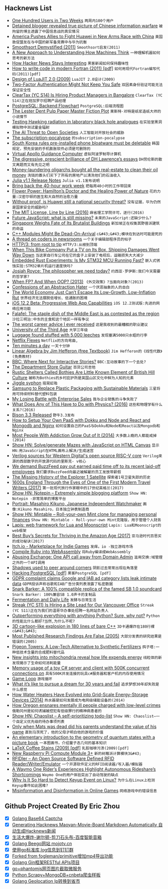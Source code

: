 ## Hacknews List


- [One Hundred Users in Two Weeks](https://joecmarshall.com/posts/one-hundred-users-in-two-weeks/)  `两周内100个用户`
- [Detained blogger revealed true picture of Chinese information warfare](https://www.smh.com.au/world/asia/detained-blogger-revealed-true-picture-of-chinese-information-warfare-20190125-p50tmq.html)  `被拘留的博主透露了中国信息战的真实情况`
- [America Pushes Allies to Fight Huawei in New Arms Race with China](https://www.nytimes.com/2019/01/26/us/politics/huawei-china-us-5g-technology.html)  `美国敦促盟友在与中国的新军备竞赛中与华为抗衡`
- [Smoothsort Demystified (2011)](http://www.keithschwarz.com/smoothsort/)  `Smoothsort启发(2011)`
- [A New Approach to Understanding How Machines Think](https://www.quantamagazine.org/been-kim-is-building-a-translator-for-artificial-intelligence-20190110/)  `一种理解机器如何思考的新方法`
- [How Hacker News Stays Interesting](https://jameshfisher.com/2019/01/26/how-hacker-news-stays-interesting.html)  `黑客新闻如何保持趣味性`
- [How to write code in modern Fortran (2011) [pdf]](https://www.tacc.utexas.edu/documents/13601/162125/fortran_class.pdf)  `如何用现代Fortran编写代码(2011)[pdf]`
- [Design of LuaJIT 2.0 (2009)](http://lua-users.org/lists/lua-l/2009-11/msg00089.html)  `LuaJIT 2.0设计(2009)`
- [Two-Factor Authentication Might Not Keep You Safe](https://www.nytimes.com/2019/01/27/opinion/2fa-cyberattacks-security.html)  `双因素身份验证可能无法保证安全性`
- [ClearTax (YC S14) Is Hiring Product Managers in Bangalore](item?id=19015465)  `ClearTax (YC S14)正在班加罗尔招聘产品经理`
- [PostgreSQL: Backend Flowchart](https://www.postgresql.org/developer/backend/)  `PostgreSQL:后端流程图`
- [The Lester Dent Pulp Paper Master Fiction Plot](https://www.paper-dragon.com/1939/dent.html)  `莱斯特·邓特是纸浆造纸大师的小说情节`
- [Testing Hawking radiation in laboratory black hole analogues](https://phys.org/news/2019-01-hawking-laboratory-black-hole-analogues.html)  `在实验室黑洞模拟物中测试霍金辐射`
- [The AI Threat to Open Societies](https://www.georgesoros.com/2019/01/24/remarks-delivered-at-the-world-economic-forum-2/)  `人工智能对开放社会的威胁`
- [The subscription-pocalypse](http://www.niemanlab.org/2018/12/the-subscription-pocalypse-is-about-to-hit/)  `的subscription-pocalypse`
- [South Korea rules pre-installed phone bloatware must be deletable](https://www.zdnet.com/article/south-korea-rules-pre-installed-phone-bloatware-must-be-deletable/)  `韩国规定，预先安装的手机膨胀软件必须是可删除的`
- [Virtual Apollo Guidance Computer](https://github.com/virtualagc/virtualagc)  `虚拟阿波罗制导计算机`
- [The digressive, prescient brilliance of DH Lawrence’s essays](https://www.newstatesman.com/culture/books/2019/01/our-perpetual-contemporary-digressive-prescient-brilliance-dh-lawrence-s)  `DH劳伦斯的散文离题而又有先见之明`
- [Money-laundering oligarchs bought all the real-estate to clean their oil money](https://boingboing.net/2019/01/27/cz-edwards.html)  `洗钱的寡头们买下了所有的房地产以清洗他们的石油收入`
- [Julia v1.1 Release Notes](https://github.com/JuliaLang/julia/blob/v1.1.0/NEWS.md)  `Julia v1.1发布说明`
- [Bring back the 40-hour work week](https://www.salon.com/2012/03/14/bring_back_the_40_hour_work_week/)  `把每周40小时的工作带回来`
- [Flower Power: Hamilton’s Doctor and the Healing Power of Nature](https://publicdomainreview.org/2019/01/24/flower-power-hamiltons-doctor-and-the-healing-power-of-nature/)  `花的力量:汉密尔顿的医生和大自然的治愈力量`
- [Without proof, is Huawei still a national security threat?](https://techcrunch.com/2019/01/26/is-huawei-a-national-security-threat/)  `没有证据，华为仍然是国家安全的威胁吗?`
- [The MIT License, Line by Line (2016)](https://writing.kemitchell.com/2016/09/21/MIT-License-Line-by-Line.html)  `麻省理工学院许可，逐行(2016)`
- [Future JavaScript: what is still missing?](http://2ality.com/2019/01/future-js.html)  `未来的JavaScript:还缺少什么?`
- [Singapore Weighs Fate of Its Brutalist Buildings](https://www.nytimes.com/2019/01/27/world/asia/singapore-brutalist-buildings.html)  `新加坡正在权衡其野兽派建筑的命运`
- [C&#43;&#43; Modules Might Be Dead-On-Arrival](https://vector-of-bool.github.io/2019/01/27/modules-doa.html)  `c&#43;&#43;模块在到达时可能是死的`
- [A thread on coders in newsrooms](https://threader.app/thread/1089507217588609029)  `一个关于编辑部程序员的帖子`
- [HTTP/3: from root to tip](https://blog.cloudflare.com/http-3-from-root-to-tip/)  `HTTP/3:从根到顶端`
- [When This Bike Company Put a TV on Its Box, Shipping Damages Went Way Down](https://www.bicycling.com/news/a20027122/vanmoof-tv-on-box-damaged-bikes/)  `当这家自行车公司在它的盒子上安装了电视后，运输损失大大减少`
- [Embedded Rust Experiments: Is My STM32 MCU Running Fast?](https://nercury.github.io/rust/embedded/experiments/2019/01/27/rust-embedded-02-measuring-the-clock.html)  `嵌入式锈蚀实验:STM32单片机运行速度快吗?`
- [Josiah Royce:  The philosopher we need today?](https://www.nytimes.com/2019/01/24/opinion/josiah-royce-loyalty.html)  `约西亚·罗伊斯:我们今天需要的哲学家?`
- [When FP? And When OOP? (2013)](http://raganwald.com/2013/04/08/functional-vs-OOP.html)  `《外交政策》?当面向对象?(2013)`
- [Confessions of an Abstraction Hater](http://250bpm.com/blog:144)  `一个厌恶抽象的人的自白`
- [The World Economy Just Can’t Escape Its Low-Growth, Low-Inflation Rut](https://www.nytimes.com/2019/01/27/upshot/world-economy-low-growth-low-interest-deflation.html)  `世界经济无法摆脱低增长、低通胀的困境`
- [iOS 12.2 Beta: Progressive Web App Capabilities](https://twitter.com/mhartington/status/1089292031548145666)  `iOS 12.2测试版:先进的网络应用功能`
- [Falafel: The staple dish of the Middle East is as contested as the region](https://www.historytoday.com/alexander-lee/falafel)  `沙拉三明治:中东的主食和这个地区一样有争议`
- [The worst career advice I ever received](https://hackernoon.com/the-worst-career-advice-i-ever-received-54aaf2a50c93)  `这是我收到的最糟糕的职业建议`
- [University of the Third Age](https://en.wikipedia.org/wiki/University_of_the_Third_Age)  `大学三年级`
- [Luggage found stuffed with 5,000 leeches](https://www.nationalgeographic.com/animals/2019/01/airport-luggage-stuffed-with-leeches/)  `发现塞满5000只水蛭的行李`
- [Netflix Flexes](https://stratechery.com/2019/netflix-flexes/)  `Netflix的方向弯曲,`
- [Ten minutes a day](https://medium.com/@alexallain/ten-minutes-a-day-e2fa1084f924)  `一天十分钟`
- [Linear Algebra by Jim Hefferon (free Textbook)](http://joshua.smcvt.edu/linearalgebra/)  `Jim Hefferon的《线性代数》(免费教材)`
- [BBC: Where Next for Interactive Stories?](https://www.bbc.co.uk/rd/blog/2019-01-interactive-drama-stories-branching-narrative)  `BBC:互动故事的下一个去处?`
- [The Department Store Guitar](https://tedium.co/2019/01/24/department-store-guitar-history/)  `百货公司吉他`
- [Rustic Shelters Called Bothies Are Little Known Element of British Hill Culture](https://www.nytimes.com/2019/01/21/travel/in-search-of-britains-bothies.html)  `被称为Bothies的乡村庇护所是英国山区文化中鲜为人知的元素`
- [Jiggle syphon](https://en.wikipedia.org/wiki/Jiggle_syphon)  `摇晃虹吸`
- [Samsung to Replace Plastic Packaging with Sustainable Materials](https://news.samsung.com/global/samsung-electronics-to-replace-plastic-packaging-with-sustainable-materials)  `三星将用可持续材料替代塑料包装`
- [My Losing Battle with Enterprise Sales](https://lukekanies.com/my-losing-battle-with-enterprise-sales/)  `我与企业销售的斗争失败了`
- [What Does Any of This Have to Do with Physics? (2016)](http://nautil.us/issue/43/heroes/what-does-any-of-this-have-to-do-with-physics)  `这些和物理学有什么关系?(2016)`
- [Bison 3.3 Released](https://lwn.net/Articles/777594/)  `野牛3.3发布`
- [How to Setup Your Own PaaS with Dokku and Node and React and Mongodb and Nginx](http://www.albertgao.xyz/2019/01/28/how-to-setup-your-own-paas-with-dokku-node-react-mongodb-nginx/)  `如何设置自己的PaaS与Dokku和Node和React以及Mongodb和Nginx`
- [Most People With Addiction Grow Out of It (2014)](https://psmag.com/social-justice/people-addiction-simply-grow-widely-denied-91605)  `大多数上瘾的人都能戒掉(2014)`
- [Show HN: Solve/generate Mazes with JavaScript on HTML Canvas](https://github.com/dmaydan/Maze_Solver_Generator)  `显示HN:用JavaScript在HTML画布上解决/生成迷宫`
- [Verilog sources for Western Digital&#39;s open source RISC-V core](https://github.com/westerndigitalcorporation/swerv_eh1)  `Verilog来源的西部数字的开放源代码的里斯克- v核心`
- [We demand BuzzFeed pay out earned paid time off to its recent laid-off employees](https://medium.com/@BuzzFeedNewsStaffCouncil/letter-to-buzzfeed-pto-layoffs-f79d9c857a21)  `我们要求BuzzFeed向最近被解雇的员工发放带薪假`
- [The Missing History of the Explorer 1 Satellite](https://airandspace.si.edu/stories/editorial/missing-history-explorer-1-satellite)  `探索者1号卫星失踪的历史`
- [1600s England Through the Eyes of One of the First Modern Travel Writers (2017)](https://www.smithsonianmag.com/smart-news/see-1600s-england-through-eyes-one-first-travel-writers-180963536/)  `第一批现代旅行作家眼中的17世纪英格兰(2017)`
- [Show HN: Notepin – Extremely simple blogging platform](https://notepin.co/blog/)  `Show HN: Notepin -非常简单的博客平台`
- [Portrait: Masahiro Kikuno, Japanese Independent Watchmaker](http://watchesbysjx.com/2017/05/portrait-masahiro-kikuno-japanese-watchmaker.html)  `画像:Kikuno Masahiro，日本独立钟表制造商`
- [Show HN: Mintable – Roll-your-own Mint clone for managing personal finances](https://github.com/kevinschaich/mintable)  `Show HN: Mintable - Roll-your-own Mint克隆版，用于管理个人财务`
- [Lapis: web framework for Lua and Moonscript](http://leafo.net/lapis/)  `Lapis: Lua和Moonscript的web框架`
- [Best Buy’s Secrets for Thriving in the Amazon Age (2017)](https://www.nytimes.com/2017/09/18/business/best-buy-amazon.html)  `亚马逊时代百思买的成功秘诀(2017)`
- [Itch.io - Marketplace for Indie Games](https://itch.io/)  `发痒。io -独立游戏市场`
- [Compile Ruby into WebAssembly](https://github.com/jasoncharnes/run.rb)  `将Ruby编译成WebAssembly`
- [Abusing Exchange: One API call away from Domain Admin](https://dirkjanm.io/abusing-exchange-one-api-call-away-from-domain-admin/)  `滥用交换:域管理之外的一个API调用`
- [Shadows used to peer around corners](https://www.nature.com/articles/d41586-019-00174-1)  `阴影过去常常出现在角落里`
- [Hacking PostgreSQL [pdf]](https://www.postgresql.eu/events/pgconfeu2018/sessions/session/2058/slides/96/hackingpg-present.pdf)  `黑客PostgreSQL [pdf]`
- [GDPR complaint claims Google and IAB ad category lists leak intimate data](https://techcrunch.com/2019/01/27/google-and-iab-ad-category-lists-show-massive-leakage-of-highly-intimate-data-gdpr-complaint-claims/)  `GDPR投诉声称谷歌和IAB广告分类列表泄露了私密数据`
- [Snark Barker: A 100% compatible replica of the famed SB 1.0 soundcard](https://github.com/schlae/snark-barker)  `Snark Barker: 100%兼容SB 1.0声卡的复制品`
- [Fermentation and Daily Life](https://www.notechmagazine.com/2018/07/fermentation-and-daily-life.html)  `发酵与日常生活`
- [Streak (YC S11) Is Hiring a Site Lead for Our Vancouver Office](https://www.streak.com/careers/vancouver-site-lead)  `Streak (YC S11)正在为我们的温哥华办事处招聘一名网站负责人`
- [Outperforming everything with anything Python? Sure, why not?](https://wordsandbuttons.online/outperforming_everything_with_anything.html)  `Python的性能比什么都好?当然,为什么不呢?`
- [3D cartoon-like explosion in 180 lines of bare C&#43;&#43;](https://github.com/ssloy/tinykaboom/wiki)  `3D卡通爆炸在180行裸c&#43;&#43;`
- [Most Published Research Findings Are False (2005)](https://www.ncbi.nlm.nih.gov/pmc/articles/PMC1182327/)  `大部分发表的研究结果是错误的(2005)`
- [Pigeon Towers: A Low-Tech Alternative to Synthetic Fertilizers](https://www.notechmagazine.com/2016/10/pigeon-towers-a-low-tech-alternative-to-synthetic-fertilizers.html)  `鸽子塔:一种低技术含量的合成肥料替代品`
- [New insights into mitochondria reveal how life expends energy](http://aging.nautil.us/feature/173/yes-life-in-the-fast-lane-kills-you)  `线粒体的新发现揭示了生命如何消耗能量`
- [Memory usage of a toy C# server and client with 500K concurrent connections on](https://github.com/kjpgit/techdemo/blob/master/dotnet_client_server/README.md)  `具有500K并发连接的玩具c#服务器和客户机的内存使用情况`
- [Game Loop](http://gameprogrammingpatterns.com/game-loop.html)  `游戏循环`
- [What it’s like to pursue a dream for 30 years and fail](https://thehustle.co/bionic-boot/)  `追求梦想30年却失败是什么感觉`
- [How Water Heaters Have Evolved into Grid-Scale Energy-Storage Devices (2014)](https://www.esource.com/ES-WP-18/GIWHs)  `热水器是如何发展成为电网级储能设备的(2014)`
- [How Oregon ensnares mentally ill people charged with low-level crimes](https://www.oregonlive.com/expo/news/g66l-2019/01/a646cacb3c6955/costly-ineffective-cruel-how-oregon-ensnares-mentally-ill-people-charged-with-lowlevel-crimes.html)  `俄勒冈州是如何诱捕被控犯有低级罪行的精神病患者的`
- [Show HN: Chaoslist – A self-prioritizing todo-list](https://chaoslist.io/)  `Show HN: Chaoslist—一个自定义优先级的待办事项列表`
- [Only when Mats was dead did his parents understand the value of his game](https://translate.google.com/translate?sl=no&amp;tl=en&amp;u=https%3A%2F%2Fwww.nrk.no%2Fdokumentar%2Fxl%2Fforst-da-mats-var-dod_-forsto-foreldrene-verdien-av-gamingen-hans-1.14197198)  `直到马茨死了，他的父母才明白他的游戏的价值`
- [An elementary introduction to the geometry of quantum states with a picture book](https://arxiv.org/abs/1901.06688)  `一本图画书，介绍量子态几何的基本知识`
- [LaTeX Coffee Stains (2009) [pdf]](http://hanno-rein.de/downloads/coffee.pdf)  `乳胶咖啡污渍(2009)[pdf]`
- [New Raspberry Pi Compute Module 3&#43;](https://www.raspberrypi.org/blog/compute-module-3-on-sale-now-from-25/)  `新的树莓派计算模块3&#43;`
- [RFIDler – An Open Source Software Defined RFID Reader/Writer/Emulator](http://adamsblog.aperturelabs.com/2013/08/rfidler-open-source-software-defined.html?m=0)  `一个开源软件定义的RFID阅读器/写入器/模拟器`
- [A Waymo One Rider’s Experiences Highlight Autonomous Rideshare’s Shortcomings](https://futurism.com/waymo-one-early-rider-autonomous-vehicle)  `Waymo One的用户体验突出了自动驾驶的缺点`
- [Why Is It So Hard to Detect Keyup Event on Linux?](http://blog.robertelder.org/detect-keyup-event-linux-terminal/)  `为什么在Linux上检测Keyup事件如此困难?`
- [Misinformation and Disinformation in Online Games](https://digital.lib.washington.edu/researchworks/handle/1773/42416)  `网络游戏中的错误信息`

## Github Project Created By Eric Zhou

- [x] [Golang Base64 Captcha](https://github.com/mojocn/base64Captcha)
- [x] [Generating Hacknews Maoyan-Movie-Board Markdown Automatically 自动生成Hacknews新闻](https://github.com/dejavuzhou/md-genie)
- [x] [生活大爆炸-谢尔顿-剪刀石头布-百度智能音箱](https://github.com/mojocn/dueros-bang-game)
- [x] [Golang Beego网站 mojotv.cn](https://github.com/mojocn/www.mojotv.cn)
- [x] [使用go标准库,log信息到钉钉群](https://github.com/mojocn/dooger)
- [x] [Forked from fogleman/primitive增加mp4导出功能](https://github.com/mojocn/primitive)
- [x] [Golang Gin框架RESTful APIs项目](https://github.com/JJJJJJJerk/ezier-golang-web-api-framework)
- [x] [go+phantomjs网页图片截取微服务](https://github.com/mojocn/screen_shot)
- [x] [Python Scrapy+MongoDB+cnbeta爬虫样板](https://github.com/mojocn/scrapy_mongodb_boilerplate_cnbeta)
- [x] [Golang Geolocation Ip转换到省市](https://github.com/mojocn/ip2location)